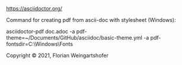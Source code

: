 https://asciidoctor.org/

Command for creating pdf from ascii-doc with stylesheet (Windows):

asciidoctor-pdf doc.adoc -a pdf-theme=~/Documents/GitHub/asciidoc/basic-theme.yml -a pdf-fontsdir=C:\Windows\Fonts

Copyright © 2021, Florian Weingartshofer
